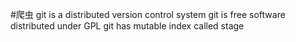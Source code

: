 #爬虫
git is a distributed version control system
git is free software distributed under GPL
git has mutable index called stage
